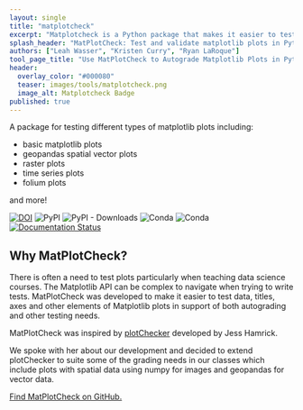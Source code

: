 ```yaml
---
layout: single
title: "matplotcheck"
excerpt: "Matplotcheck is a Python package that makes it easier to test plots. It can be used to support autograding Python homework assignments."
splash_header: "MatPlotCheck: Test and validate matplotlib plots in Python"
authors: ["Leah Wasser", "Kristen Curry", "Ryan LaRoque"]
tool_page_title: "Use MatPlotCheck to Autograde Matplotlib Plots in Python"
header:
  overlay_color: "#000080"
  teaser: images/tools/matplotcheck.png
  image_alt: Matplotcheck Badge
published: true
---
```


A package for testing different types of matplotlib plots including:

* basic matplotlib plots
* geopandas spatial vector plots
* raster plots
* time series plots
* folium plots

and more!

[![DOI](https://zenodo.org/badge/138660604.svg)](https://zenodo.org/badge/latestdoi/138660604)
![PyPI](https://img.shields.io/pypi/v/matplotcheck.svg?color=purple&style=plastic)
![PyPI - Downloads](https://img.shields.io/pypi/dm/matplotcheck.svg?color=purple&label=pypi%20downloads&style=plastic)
![Conda](https://img.shields.io/conda/v/conda-forge/matplotcheck.svg?color=purple&style=plastic)
![Conda](https://img.shields.io/conda/dn/conda-forge/matplotcheck.svg?color=purple&label=conda-forge%20downloads&style=plastic)
[![Documentation Status](https://readthedocs.org/projects/matplotcheck/badge/?version=latest)](https://matplotcheck.readthedocs.io/en/latest/?badge=latest)

## Why MatPlotCheck?
There is often a need to test plots particularly when teaching data science
courses. The Matplotlib API can be complex to navigate when trying to write
tests. MatPlotCheck was developed to make it easier to test data, titles, axes
and other elements of Matplotlib plots in support of both autograding and other
testing needs.

MatPlotCheck was inspired by [plotChecker][cdeac58a] developed by Jess Hamrick.

  [cdeac58a]: https://github.com/jhamrick/plotchecker "Plot Checker"

We spoke with her about our development and decided to extend plotChecker to suite some of the grading needs in our classes which include plots with spatial data using numpy for images and geopandas for vector data.

[Find MatPlotCheck on GitHub.](https://github.com/earthlab/matplotcheck)
